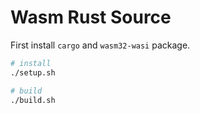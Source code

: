 # Wasm Rust Source

First install `cargo` and `wasm32-wasi` package.

```sh
# install
./setup.sh

# build 
./build.sh
```
